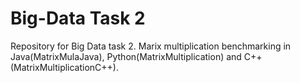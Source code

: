 # Big-Data Task 2
Repository for Big Data task 2.
Marix multiplication benchmarking in Java(MatrixMulaJava), Python(MatrixMultiplication) and C++(MatrixMultiplicationC++).

